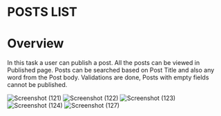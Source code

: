 # POSTS LIST

# Overview

In this task a user can publish a post.
All the posts can be viewed in Published page.
Posts can be searched based on Post Title and also any word from the Post body.
Validations are done, Posts with empty fields cannot be published.

![Screenshot (121)](https://user-images.githubusercontent.com/61648048/95710791-0e95a480-0c7f-11eb-9f4f-1bed6f509633.png)
![Screenshot (122)](https://user-images.githubusercontent.com/61648048/95711027-8ebc0a00-0c7f-11eb-8cf1-417b3ac30ad4.png)
![Screenshot (123)](https://user-images.githubusercontent.com/61648048/95711062-a2677080-0c7f-11eb-90eb-5b3d14dbb9db.png)
![Screenshot (124)](https://user-images.githubusercontent.com/61648048/95711104-b90dc780-0c7f-11eb-838e-63a69f3e689d.png)
![Screenshot (127)](https://user-images.githubusercontent.com/61648048/95711184-e2c6ee80-0c7f-11eb-90c7-4f234341db1a.png)
